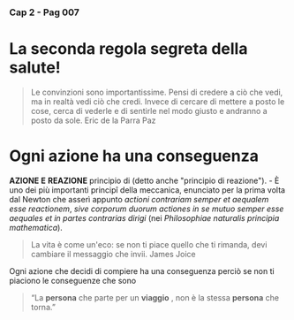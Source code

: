 ### Cap 2 - Pag 007
# La seconda regola segreta della salute!

> Le convinzioni sono importantissime. Pensi di credere a ciò che vedi, ma in realtà vedi ciò che credi. Invece di cercare di mettere a posto le cose, cerca di vederle e di sentirle nel modo giusto e andranno a posto da sole. Eric de la Parra Paz

# Ogni azione ha una conseguenza

**AZIONE**  **E**  **REAZIONE**  principio di (detto anche "principio di reazione"). - È uno dei più importanti principî della meccanica, enunciato per la prima volta dal Newton che asserì appunto  _actioni contrariam semper et aequalem esse reactionem_,  _sive corporum duorum actiones in se mutuo semper esse aequales et in partes contrarias dirigi_ (nei  _Philosophiae naturalis principia mathematica_). 

> La vita è come un'eco: se non ti piace quello che ti rimanda, devi cambiare il messaggio che invii.
James Joice

Ogni azione che decidi di compiere ha una conseguenza perciò se non ti piaciono le conseguenze che sono  




> “La **persona** che parte per un **viaggio** , non è la stessa **persona** che torna.”



<!--stackedit_data:
eyJoaXN0b3J5IjpbNTA1MTIxMDk5LC0yMDYxMTQ5MzE4XX0=
-->